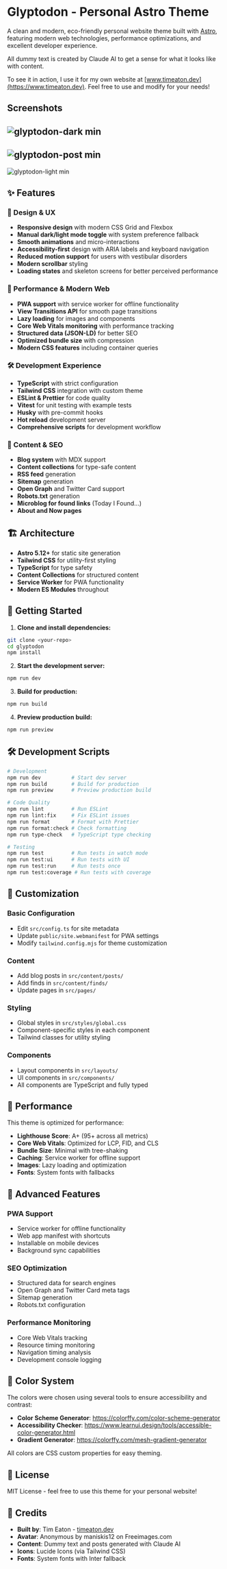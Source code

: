 # Glyptodon - Personal Astro Theme

A clean and modern, eco-friendly personal website theme built with [Astro](https://www.astro.build), featuring modern web technologies, performance optimizations, and excellent developer experience.

All dummy text is created by Claude AI to get a sense for what it looks like with content.

To see it in action, I use it for my own website at [www.timeaton.dev](https://www.timeaton.dev). Feel free to use and modify for your needs!

## Screenshots

## ![glyptodon-dark min](https://github.com/user-attachments/assets/49a9f63a-8002-4493-bf91-a54552c94998)

## ![glyptodon-post min](https://github.com/user-attachments/assets/08943779-5cc6-45bd-b396-dda19a0350bf)

![glyptodon-light min](https://github.com/user-attachments/assets/0b51d6e3-36e2-4e73-85d4-3c4fc3d6dbd8)

## ✨ Features

### 🎨 Design & UX

- **Responsive design** with modern CSS Grid and Flexbox
- **Manual dark/light mode toggle** with system preference fallback
- **Smooth animations** and micro-interactions
- **Accessibility-first** design with ARIA labels and keyboard navigation
- **Reduced motion support** for users with vestibular disorders
- **Modern scrollbar** styling
- **Loading states** and skeleton screens for better perceived performance

### 🚀 Performance & Modern Web

- **PWA support** with service worker for offline functionality
- **View Transitions API** for smooth page transitions
- **Lazy loading** for images and components
- **Core Web Vitals monitoring** with performance tracking
- **Structured data (JSON-LD)** for better SEO
- **Optimized bundle size** with compression
- **Modern CSS features** including container queries

### 🛠️ Development Experience

- **TypeScript** with strict configuration
- **Tailwind CSS** integration with custom theme
- **ESLint & Prettier** for code quality
- **Vitest** for unit testing with example tests
- **Husky** with pre-commit hooks
- **Hot reload** development server
- **Comprehensive scripts** for development workflow

### 📱 Content & SEO

- **Blog system** with MDX support
- **Content collections** for type-safe content
- **RSS feed** generation
- **Sitemap** generation
- **Open Graph** and Twitter Card support
- **Robots.txt** generation
- **Microblog for found links** (Today I Found...)
- **About and Now pages**

## 🏗️ Architecture

- **Astro 5.12+** for static site generation
- **Tailwind CSS** for utility-first styling
- **TypeScript** for type safety
- **Content Collections** for structured content
- **Service Worker** for PWA functionality
- **Modern ES Modules** throughout

## 🚀 Getting Started

1. **Clone and install dependencies:**

```bash
git clone <your-repo>
cd glyptodon
npm install
```

2. **Start the development server:**

```bash
npm run dev
```

3. **Build for production:**

```bash
npm run build
```

4. **Preview production build:**

```bash
npm run preview
```

## 🛠️ Development Scripts

```bash
# Development
npm run dev          # Start dev server
npm run build        # Build for production
npm run preview      # Preview production build

# Code Quality
npm run lint         # Run ESLint
npm run lint:fix     # Fix ESLint issues
npm run format       # Format with Prettier
npm run format:check # Check formatting
npm run type-check   # TypeScript type checking

# Testing
npm run test         # Run tests in watch mode
npm run test:ui      # Run tests with UI
npm run test:run     # Run tests once
npm run test:coverage # Run tests with coverage
```

## 🎨 Customization

### Basic Configuration

- Edit `src/config.ts` for site metadata
- Update `public/site.webmanifest` for PWA settings
- Modify `tailwind.config.mjs` for theme customization

### Content

- Add blog posts in `src/content/posts/`
- Add finds in `src/content/finds/`
- Update pages in `src/pages/`

### Styling

- Global styles in `src/styles/global.css`
- Component-specific styles in each component
- Tailwind classes for utility styling

### Components

- Layout components in `src/layouts/`
- UI components in `src/components/`
- All components are TypeScript and fully typed

## 🎯 Performance

This theme is optimized for performance:

- **Lighthouse Score**: A+ (95+ across all metrics)
- **Core Web Vitals**: Optimized for LCP, FID, and CLS
- **Bundle Size**: Minimal with tree-shaking
- **Caching**: Service worker for offline support
- **Images**: Lazy loading and optimization
- **Fonts**: System fonts with fallbacks

## 🔧 Advanced Features

### PWA Support

- Service worker for offline functionality
- Web app manifest with shortcuts
- Installable on mobile devices
- Background sync capabilities

### SEO Optimization

- Structured data for search engines
- Open Graph and Twitter Card meta tags
- Sitemap generation
- Robots.txt configuration

### Performance Monitoring

- Core Web Vitals tracking
- Resource timing monitoring
- Navigation timing analysis
- Development console logging

## 🎨 Color System

The colors were chosen using several tools to ensure accessibility and contrast:

- **Color Scheme Generator**: https://colorffy.com/color-scheme-generator
- **Accessibility Checker**: https://www.learnui.design/tools/accessible-color-generator.html
- **Gradient Generator**: https://colorffy.com/mesh-gradient-generator

All colors are CSS custom properties for easy theming.

## 📄 License

MIT License - feel free to use this theme for your personal website!

## 🙏 Credits

- **Built by**: Tim Eaton - [timeaton.dev](https://timeaton.dev)
- **Avatar**: Anonymous by maniskis12 on Freeimages.com
- **Content**: Dummy text and posts generated with Claude AI
- **Icons**: Lucide Icons (via Tailwind CSS)
- **Fonts**: System fonts with Inter fallback
